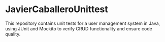 # JavierCaballeroUnittest
This repository contains unit tests for a user management system in Java, using JUnit and Mockito to verify CRUD functionality and ensure code quality.
